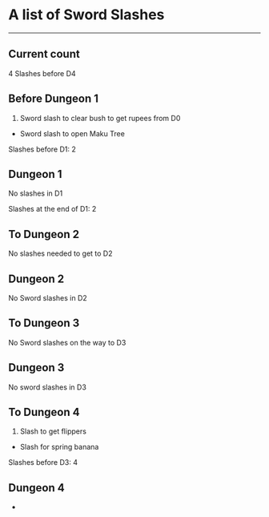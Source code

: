 # A list of Sword Slashes
---
## Current count

4 Slashes before D4

## Before Dungeon 1
1. Sword slash to clear bush to get rupees from D0
- Sword slash to open Maku Tree


Slashes before D1: 2

## Dungeon 1
No slashes in D1

Slashes at the end of D1: 2

## To Dungeon 2
No slashes needed to get to D2

## Dungeon 2
No Sword slashes in D2

## To Dungeon 3
No Sword slashes on the way to D3

## Dungeon 3
No sword slashes in D3

## To Dungeon 4
1. Slash to get flippers
- Slash for spring banana

Slashes before D3: 4

## Dungeon 4
-
